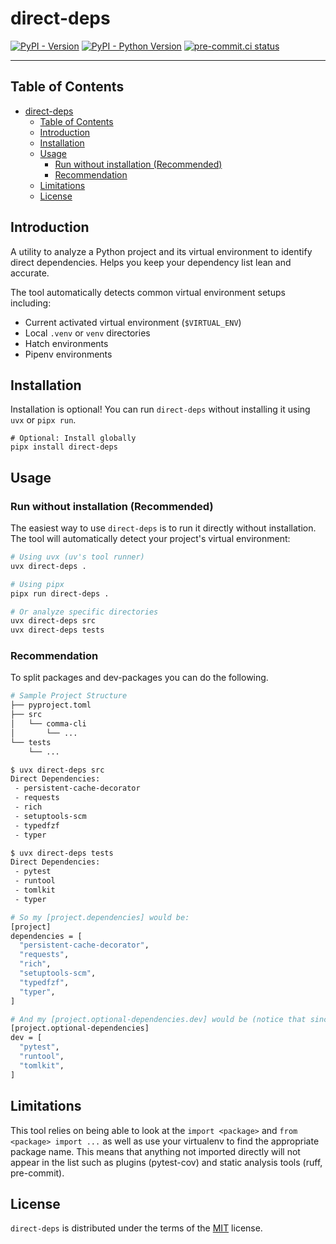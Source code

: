 # direct-deps

[![PyPI - Version](https://img.shields.io/pypi/v/direct-deps.svg)](https://pypi.org/project/direct-deps)
[![PyPI - Python Version](https://img.shields.io/pypi/pyversions/direct-deps.svg)](https://pypi.org/project/direct-deps)
[![pre-commit.ci status](https://results.pre-commit.ci/badge/github/FlavioAmurrioCS/direct-deps/main.svg)](https://results.pre-commit.ci/latest/github/FlavioAmurrioCS/direct-deps/main)

-----

## Table of Contents

- [direct-deps](#direct-deps)
  - [Table of Contents](#table-of-contents)
  - [Introduction](#introduction)
  - [Installation](#installation)
  - [Usage](#usage)
    - [Run without installation (Recommended)](#run-without-installation-recommended)
    - [Recommendation](#recommendation)
  - [Limitations](#limitations)
  - [License](#license)

## Introduction
A utility to analyze a Python project and its virtual environment to identify direct dependencies. Helps you keep your dependency list lean and accurate.

The tool automatically detects common virtual environment setups including:
- Current activated virtual environment (`$VIRTUAL_ENV`)
- Local `.venv` or `venv` directories
- Hatch environments
- Pipenv environments

## Installation

Installation is optional! You can run `direct-deps` without installing it using `uvx` or `pipx run`.

```console
# Optional: Install globally
pipx install direct-deps
```

## Usage

### Run without installation (Recommended)
The easiest way to use `direct-deps` is to run it directly without installation. The tool will automatically detect your project's virtual environment:

```bash
# Using uvx (uv's tool runner)
uvx direct-deps .

# Using pipx
pipx run direct-deps .

# Or analyze specific directories
uvx direct-deps src
uvx direct-deps tests
```

### Recommendation
To split packages and dev-packages you can do the following.

```bash
# Sample Project Structure
├── pyproject.toml
├── src
│   └── comma-cli
│       └── ...
└── tests
    └── ...
```

```bash
$ uvx direct-deps src
Direct Dependencies:
 - persistent-cache-decorator
 - requests
 - rich
 - setuptools-scm
 - typedfzf
 - typer

$ uvx direct-deps tests
Direct Dependencies:
 - pytest
 - runtool
 - tomlkit
 - typer

# So my [project.dependencies] would be:
[project]
dependencies = [
  "persistent-cache-decorator",
  "requests",
  "rich",
  "setuptools-scm",
  "typedfzf",
  "typer",
]

# And my [project.optional-dependencies.dev] would be (notice that since typer is a main dependency, there is no need to list it here):
[project.optional-dependencies]
dev = [
  "pytest",
  "runtool",
  "tomlkit",
]
```

## Limitations
This tool relies on being able to look at the `import <package>` and `from <package> import ...` as
well as use your virtualenv to find the appropriate package name. This means that anything
not imported directly will not appear in the list such as plugins (pytest-cov) and static analysis tools (ruff, pre-commit).

## License

`direct-deps` is distributed under the terms of the [MIT](https://spdx.org/licenses/MIT.html) license.
